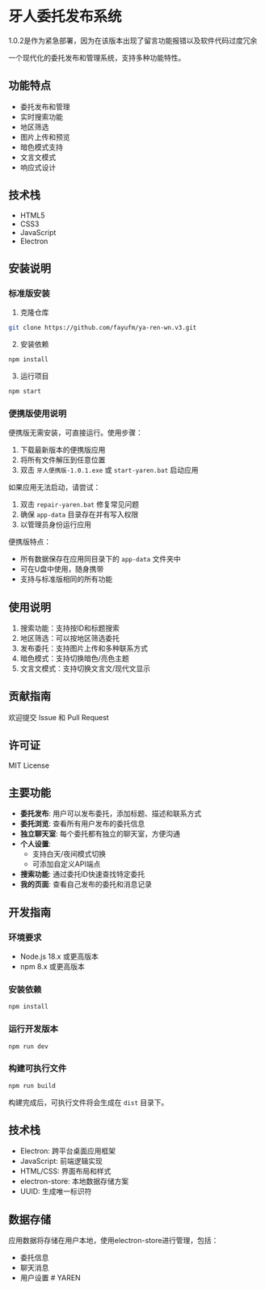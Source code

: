 # 牙人委托发布系统

1.0.2是作为紧急部署，因为在该版本出现了留言功能报错以及软件代码过度冗余

一个现代化的委托发布和管理系统，支持多种功能特性。

## 功能特点

- 委托发布和管理
- 实时搜索功能
- 地区筛选
- 图片上传和预览
- 暗色模式支持
- 文言文模式
- 响应式设计

## 技术栈

- HTML5
- CSS3
- JavaScript
- Electron

## 安装说明

### 标准版安装

1. 克隆仓库
```bash
git clone https://github.com/fayufm/ya-ren-wn.v3.git
```

2. 安装依赖
```bash
npm install
```

3. 运行项目
```bash
npm start
```

### 便携版使用说明

便携版无需安装，可直接运行。使用步骤：

1. 下载最新版本的便携版应用
2. 将所有文件解压到任意位置
3. 双击 `牙人便携版-1.0.1.exe` 或 `start-yaren.bat` 启动应用

如果应用无法启动，请尝试：

1. 双击 `repair-yaren.bat` 修复常见问题
2. 确保 `app-data` 目录存在并有写入权限
3. 以管理员身份运行应用

便携版特点：
- 所有数据保存在应用同目录下的 `app-data` 文件夹中
- 可在U盘中使用，随身携带
- 支持与标准版相同的所有功能

## 使用说明

1. 搜索功能：支持按ID和标题搜索
2. 地区筛选：可以按地区筛选委托
3. 发布委托：支持图片上传和多种联系方式
4. 暗色模式：支持切换暗色/亮色主题
5. 文言文模式：支持切换文言文/现代文显示

## 贡献指南

欢迎提交 Issue 和 Pull Request

## 许可证

MIT License

## 主要功能

- **委托发布**: 用户可以发布委托，添加标题、描述和联系方式
- **委托浏览**: 查看所有用户发布的委托信息
- **独立聊天室**: 每个委托都有独立的聊天室，方便沟通
- **个人设置**: 
  - 支持白天/夜间模式切换
  - 可添加自定义API端点
- **搜索功能**: 通过委托ID快速查找特定委托
- **我的页面**: 查看自己发布的委托和消息记录

## 开发指南

### 环境要求

- Node.js 18.x 或更高版本
- npm 8.x 或更高版本

### 安装依赖

```bash
npm install
```

### 运行开发版本

```bash
npm run dev
```

### 构建可执行文件

```bash
npm run build
```

构建完成后，可执行文件将会生成在 `dist` 目录下。

## 技术栈

- Electron: 跨平台桌面应用框架
- JavaScript: 前端逻辑实现
- HTML/CSS: 界面布局和样式
- electron-store: 本地数据存储方案
- UUID: 生成唯一标识符

## 数据存储

应用数据将存储在用户本地，使用electron-store进行管理，包括：

- 委托信息
- 聊天消息
- 用户设置 # YAREN
